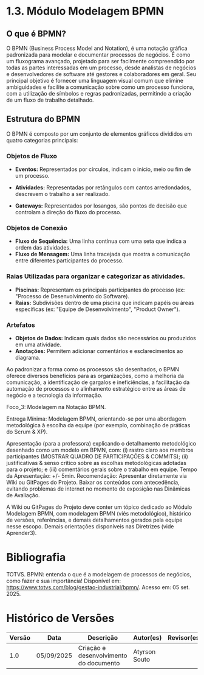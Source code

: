 # 1.3. Módulo Modelagem BPMN

## O que é BPMN?

O BPMN (Business Process Model and Notation), é uma notação gráfica padronizada para modelar e documentar processos de negócios. É como um fluxograma avançado, projetado para ser facilmente compreendido por todas as partes interessadas em um processo, desde analistas de negócios e desenvolvedores de software até gestores e colaboradores em geral. Seu principal objetivo é fornecer uma linguagem visual comum que elimine ambiguidades e facilite a comunicação sobre como um processo funciona, com a utilização de símbolos e regras padronizadas, permitindo a criação de um fluxo de trabalho detalhado.

## Estrutura do BPMN

O BPMN é composto por um conjunto de elementos gráficos divididos em quatro categorias principais:

### Objetos de Fluxo

* **Eventos:** Representados por círculos, indicam o início, meio ou fim de um processo.

* **Atividades:** Representadas por retângulos com cantos arredondados, descrevem o trabalho a ser realizado.

* **Gateways:** Representados por losangos, são pontos de decisão que controlam a direção do fluxo do processo.

### Objetos de Conexão

* **Fluxo de Sequência:** Uma linha contínua com uma seta que indica a ordem das atividades.
* **Fluxo de Mensagem:** Uma linha tracejada que mostra a comunicação entre diferentes participantes do processo.

### Raias Utilizadas para organizar e categorizar as atividades.

* **Piscinas:** Representam os principais participantes do processo (ex: "Processo de Desenvolvimento do Software).
* **Raias:** Subdivisões dentro de uma piscina que indicam papéis ou áreas específicas (ex: "Equipe de Desenvolvimento", "Product Owner").

### Artefatos
    
* **Objetos de Dados:** Indicam quais dados são necessários ou produzidos em uma atividade.
* **Anotações:** Permitem adicionar comentários e esclarecimentos ao diagrama.

Ao padronizar a forma como os processos são desenhados, o BPMN oferece diversos benefícios para as organizações, como a melhoria da comunicação, a identificação de gargalos e ineficiências, a facilitação da automação de processos e o alinhamento estratégico entre as áreas de negócio e a tecnologia da informação.

Foco_3: Modelagem na Notação BPMN.

Entrega Mínima: Modelagem BPMN, orientando-se por uma abordagem metodológica à escolha da equipe (por exemplo, combinação de práticas do Scrum & XP).

Apresentação (para a professora) explicando o detalhamento metodológico desenhado como um modelo em BPMN, com: (i) rastro claro aos membros participantes (MOSTRAR QUADRO DE PARTICIPAÇÕES & COMMITS); (ii) justificativas & senso crítico sobre as escolhas metodológicas adotadas para o projeto; e (iii) comentários gerais sobre o trabalho em equipe. Tempo da Apresentação: +/- 5min. Recomendação: Apresentar diretamente via Wiki ou GitPages do Projeto. Baixar os conteúdos com antecedência, evitando problemas de internet no momento de exposição nas Dinâmicas de Avaliação.

A Wiki ou GitPages do Projeto deve conter um tópico dedicado ao Módulo Modelagem BPMN, com modelagem BPMN (viés metodológico), histórico de versões, referências, e demais detalhamentos gerados pela equipe nesse escopo.
Demais orientações disponíveis nas Diretrizes (vide Aprender3).

# Bibliografia

TOTVS. BPMN: entenda o que é a modelagem de processos de negócios, como fazer e sua importância! Disponível em: https://www.totvs.com/blog/gestao-industrial/bpmn/. Acesso em: 05 set. 2025.



# Histórico de Versões
| Versão | Data | Descrição | Autor(es) | Revisor(es) |
|---------|------|-------|-------|-------|
|1.0| 05/09/2025 | Criação e desenvolvimento do documento | Atyrson Souto|          |